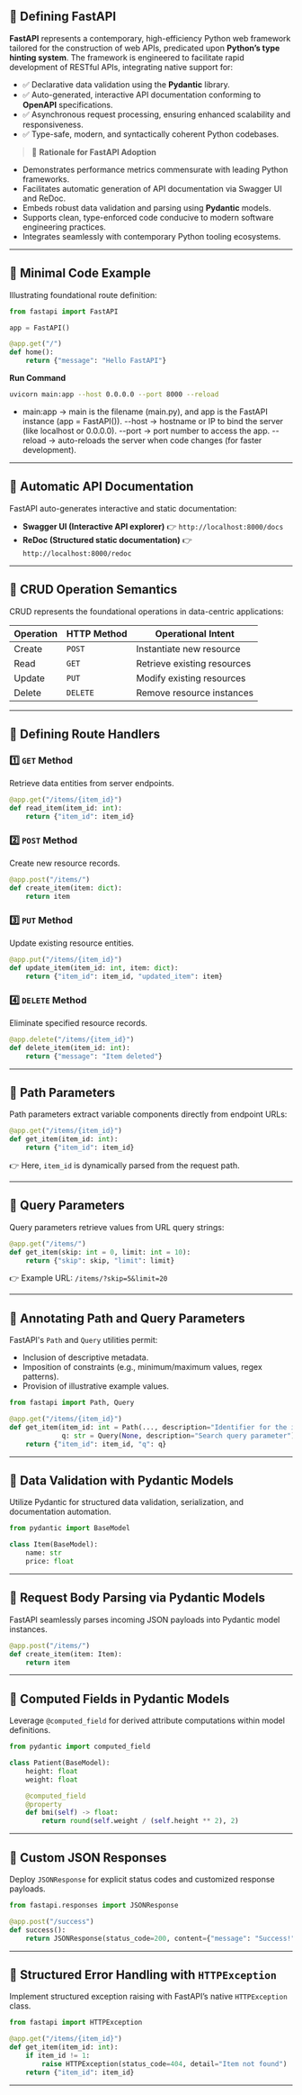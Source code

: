 ## 📌 Defining FastAPI

**FastAPI** represents a contemporary, high-efficiency Python web framework tailored for the construction of web APIs, predicated upon **Python’s type hinting system**. The framework is engineered to facilitate rapid development of RESTful APIs, integrating native support for:

* ✅ Declarative data validation using the **Pydantic** library.
* ✅ Auto-generated, interactive API documentation conforming to **OpenAPI** specifications.
* ✅ Asynchronous request processing, ensuring enhanced scalability and responsiveness.
* ✅ Type-safe, modern, and syntactically coherent Python codebases.

> 🚀 **Rationale for FastAPI Adoption**

* Demonstrates performance metrics commensurate with leading Python frameworks.
* Facilitates automatic generation of API documentation via Swagger UI and ReDoc.
* Embeds robust data validation and parsing using **Pydantic** models.
* Supports clean, type-enforced code conducive to modern software engineering practices.
* Integrates seamlessly with contemporary Python tooling ecosystems.

---

## 📌 Minimal Code Example

Illustrating foundational route definition:

```python
from fastapi import FastAPI

app = FastAPI()

@app.get("/")
def home():
    return {"message": "Hello FastAPI"}
```
**Run Command**
```bash 
uvicorn main:app --host 0.0.0.0 --port 8000 --reload
```
- main:app → main is the filename (main.py), and app is the FastAPI instance (app = FastAPI()).
--host → hostname or IP to bind the server (like localhost or 0.0.0.0).
--port → port number to access the app.
--reload → auto-reloads the server when code changes (for faster development).
---

## 📌 Automatic API Documentation

FastAPI auto-generates interactive and static documentation:

* **Swagger UI (Interactive API explorer)** 👉 `http://localhost:8000/docs`
* **ReDoc (Structured static documentation)** 👉 `http://localhost:8000/redoc`

---

## 📌 CRUD Operation Semantics

CRUD represents the foundational operations in data-centric applications:

| Operation | HTTP Method | Operational Intent          |
| --------- | ----------- | --------------------------- |
| Create    | `POST`      | Instantiate new resource    |
| Read      | `GET`       | Retrieve existing resources |
| Update    | `PUT`       | Modify existing resources   |
| Delete    | `DELETE`    | Remove resource instances   |

---

## 📌 Defining Route Handlers

### 1️⃣ `GET` Method

Retrieve data entities from server endpoints.

```python
@app.get("/items/{item_id}")
def read_item(item_id: int):
    return {"item_id": item_id}
```

### 2️⃣ `POST` Method

Create new resource records.

```python
@app.post("/items/")
def create_item(item: dict):
    return item
```

### 3️⃣ `PUT` Method

Update existing resource entities.

```python
@app.put("/items/{item_id}")
def update_item(item_id: int, item: dict):
    return {"item_id": item_id, "updated_item": item}
```

### 4️⃣ `DELETE` Method

Eliminate specified resource records.

```python
@app.delete("/items/{item_id}")
def delete_item(item_id: int):
    return {"message": "Item deleted"}
```

---

## 📌 Path Parameters

Path parameters extract variable components directly from endpoint URLs:

```python
@app.get("/items/{item_id}")
def get_item(item_id: int):
    return {"item_id": item_id}
```

👉 Here, `item_id` is dynamically parsed from the request path.

---

## 📌 Query Parameters

Query parameters retrieve values from URL query strings:

```python
@app.get("/items/")
def get_item(skip: int = 0, limit: int = 10):
    return {"skip": skip, "limit": limit}
```

👉 Example URL: `/items/?skip=5&limit=20`

---

## 📌 Annotating Path and Query Parameters

FastAPI's `Path` and `Query` utilities permit:

* Inclusion of descriptive metadata.
* Imposition of constraints (e.g., minimum/maximum values, regex patterns).
* Provision of illustrative example values.

```python
from fastapi import Path, Query

@app.get("/items/{item_id}")
def get_item(item_id: int = Path(..., description="Identifier for the item"),
             q: str = Query(None, description="Search query parameter")):
    return {"item_id": item_id, "q": q}
```

---

## 📌 Data Validation with Pydantic Models

Utilize Pydantic for structured data validation, serialization, and documentation automation.

```python
from pydantic import BaseModel

class Item(BaseModel):
    name: str
    price: float
```

---

## 📌 Request Body Parsing via Pydantic Models

FastAPI seamlessly parses incoming JSON payloads into Pydantic model instances.

```python
@app.post("/items/")
def create_item(item: Item):
    return item
```

---

## 📌 Computed Fields in Pydantic Models

Leverage `@computed_field` for derived attribute computations within model definitions.

```python
from pydantic import computed_field

class Patient(BaseModel):
    height: float
    weight: float

    @computed_field
    @property
    def bmi(self) -> float:
        return round(self.weight / (self.height ** 2), 2)
```

---

## 📌 Custom JSON Responses

Deploy `JSONResponse` for explicit status codes and customized response payloads.

```python
from fastapi.responses import JSONResponse

@app.post("/success")
def success():
    return JSONResponse(status_code=200, content={"message": "Success!"})
```

---

## 📌 Structured Error Handling with `HTTPException`

Implement structured exception raising with FastAPI’s native `HTTPException` class.

```python
from fastapi import HTTPException

@app.get("/items/{item_id}")
def get_item(item_id: int):
    if item_id != 1:
        raise HTTPException(status_code=404, detail="Item not found")
    return {"item_id": item_id}
```

---
